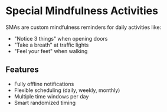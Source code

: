 # Special Mindfulness Activities

SMAs are custom mindfulness reminders for daily activities like:

- "Notice 3 things" when opening doors
- "Take a breath" at traffic lights  
- "Feel your feet" when walking

## Features

- Fully offline notifications
- Flexible scheduling (daily, weekly, monthly)
- Multiple time windows per day
- Smart randomized timing
